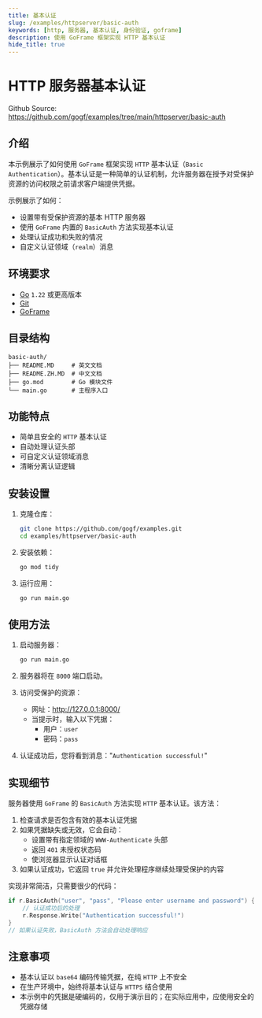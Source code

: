 ```yaml
---
title: 基本认证
slug: /examples/httpserver/basic-auth
keywords: [http, 服务器, 基本认证, 身份验证, goframe]
description: 使用 GoFrame 框架实现 HTTP 基本认证
hide_title: true
---
```


# HTTP 服务器基本认证

Github Source: https://github.com/gogf/examples/tree/main/httpserver/basic-auth


## 介绍

本示例展示了如何使用 `GoFrame` 框架实现 `HTTP` 基本认证（`Basic Authentication`）。基本认证是一种简单的认证机制，允许服务器在授予对受保护资源的访问权限之前请求客户端提供凭据。

示例展示了如何：
- 设置带有受保护资源的基本 HTTP 服务器
- 使用 `GoFrame` 内置的 `BasicAuth` 方法实现基本认证
- 处理认证成功和失败的情况
- 自定义认证领域（`realm`）消息

## 环境要求

- [Go](https://golang.org/dl/) `1.22` 或更高版本
- [Git](https://git-scm.com/downloads)
- [GoFrame](https://goframe.org)

## 目录结构

```text
basic-auth/
├── README.MD     # 英文文档
├── README.ZH.MD  # 中文文档
├── go.mod        # Go 模块文件
└── main.go       # 主程序入口
```

## 功能特点

- 简单且安全的 `HTTP` 基本认证
- 自动处理认证头部
- 可自定义认证领域消息
- 清晰分离认证逻辑

## 安装设置

1. 克隆仓库：
    ```bash
    git clone https://github.com/gogf/examples.git
    cd examples/httpserver/basic-auth
    ```

2. 安装依赖：
    ```bash
    go mod tidy
    ```

3. 运行应用：
    ```bash
    go run main.go
    ```

## 使用方法

1. 启动服务器：
   ```bash
   go run main.go
   ```

2. 服务器将在 `8000` 端口启动。

3. 访问受保护的资源：
   - 网址：http://127.0.0.1:8000/
   - 当提示时，输入以下凭据：
     - 用户：`user`
     - 密码：`pass`

4. 认证成功后，您将看到消息："`Authentication successful!`"

## 实现细节

服务器使用 `GoFrame` 的 `BasicAuth` 方法实现 `HTTP` 基本认证。该方法：

1. 检查请求是否包含有效的基本认证凭据
2. 如果凭据缺失或无效，它会自动：
   - 设置带有指定领域的 `WWW-Authenticate` 头部
   - 返回 `401` 未授权状态码
   - 使浏览器显示认证对话框
3. 如果认证成功，它返回 `true` 并允许处理程序继续处理受保护的内容

实现非常简洁，只需要很少的代码：

```go
if r.BasicAuth("user", "pass", "Please enter username and password") {
    // 认证成功后的处理
    r.Response.Write("Authentication successful!")
}
// 如果认证失败，BasicAuth 方法会自动处理响应
```

## 注意事项

- 基本认证以 `base64` 编码传输凭据，在纯 `HTTP` 上不安全
- 在生产环境中，始终将基本认证与 `HTTPS` 结合使用
- 本示例中的凭据是硬编码的，仅用于演示目的；在实际应用中，应使用安全的凭据存储
